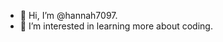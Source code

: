 - 👋 Hi, I’m @hannah7097.
- 👀 I’m interested in learning more about coding.

<!---
hannah7097/hannah7097 is a ✨ special ✨ repository because its `README.md` (this file) appears on your GitHub profile.
You can click the Preview link to take a look at your changes.
--->
